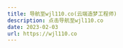 ```yaml
---
title: 导航至wjl110.co(云端造梦工程师)
description: 点击导航至wjl110.co
date: 2023-02-03
url: https://wjl110.co
---
```

